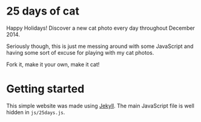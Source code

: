 # 25 days of cat

Happy Holidays! Discover a new cat photo every day throughout December 2014.

Seriously though, this is just me messing around with some JavaScript and having some sort of excuse for playing with my cat photos.

Fork it, make it your own, make it cat! 

# Getting started

This simple website was made using [Jekyll](http://jekyllrb.com). The main JavaScript file is well hidden in `js/25days.js`.